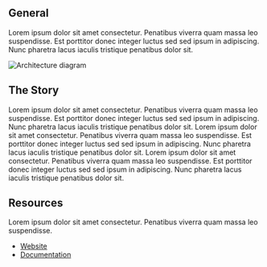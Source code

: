 ## General

Lorem ipsum dolor sit amet consectetur. Penatibus viverra quam massa leo suspendisse. Est porttitor donec integer luctus sed sed ipsum in adipiscing. Nunc pharetra lacus iaculis tristique penatibus dolor sit.

![Architecture diagram](https://i.imgur.com/xCOK0b7.jpeg)

## The Story

Lorem ipsum dolor sit amet consectetur. Penatibus viverra quam massa leo suspendisse. Est porttitor donec integer luctus sed sed ipsum in adipiscing. Nunc pharetra lacus iaculis tristique penatibus dolor sit. Lorem ipsum dolor sit amet consectetur. Penatibus viverra quam massa leo suspendisse. Est porttitor donec integer luctus sed sed ipsum in adipiscing. Nunc pharetra lacus iaculis tristique penatibus dolor sit. Lorem ipsum dolor sit amet consectetur. Penatibus viverra quam massa leo suspendisse. Est porttitor donec integer luctus sed sed ipsum in adipiscing. Nunc pharetra lacus iaculis tristique penatibus dolor sit.

## Resources

Lorem ipsum dolor sit amet consectetur. Penatibus viverra quam massa leo suspendisse.

- [Website](https://automerge.org)
- [Documentation](https://automerge.org/docs/hello/)
